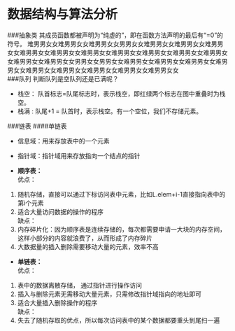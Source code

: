 数据结构与算法分析
====
###抽象类
其成员函数都被声明为“纯虚的”，即在函数方法声明的最后有“=0”的符号。
                                                                                                                                                                                                                                                                                                                                                                                                                                                                                                                                                                                                                                                                                                                                                                                                                                                                                                                                                                                                                                                                                                                                                                                                                                                                                                        难男男女女难男男女女难男男女女男男女女难男男女女难男男女女难男男女女难男男女女难男男女女难男男女女难男男女女难男男女女难男男女女难男男女女难男男女女难男男女女男男女女男男女女难男男女女难男男女女难男男女女难男男女女难男男女女难男男女女难男男女女难男男女女难男男女女                                                                                                                                                                                                                                                                                                                                                                                                                                                                                                                                                                                                                                                                                                                                                                                                                                                                                                                                                                                                                                                                                                                                                                                                                                                                                                                                                                                                                                                                                                                                                                                                                                                                                                                                                                                                                                                                                                                                                                                                                                                                                                                                                                                                                                                                                                                                                                                                                                                                                                                                                                                 
###队列
判断队列是空队列还是已满呢？     

* 栈空： 队首标志=队尾标志时，表示栈空，即红绿两个标志在图中重叠时为栈空。
* 栈满 : 队尾+1 = 队首时，表示栈空。有一个空位，我们不存储元素。

###链表
####单链表
* 信息域：用来存放表中的一个元素   
* 指针域：指针域用来存放指向一个结点的指针    
     
* **顺序表：**    
优点：     
1. 随机存储，直接可以通过下标访问表中元素，比如L.elem+i-1直接指向表中的第i个元素 
2. 适合大量访问数据的操作的程序     
缺点：    
1. 内存碎片化：因为顺序表是连续存储的，每次都需要申请一大块的内存空间，这样小部分的内容就浪费了，从而形成了内存碎片     
2. 大数据量的插入删除需要移动大量的元素，效率不高    
* **单链表：**     
优点：    
1. 表中的数据离散存储， 通过指针进行操作访问     
2. 插入与删除元素无需移动大量元素，只需修改指针域指向的地址即可   
3. 适合大量插入删除操作的程序    
缺点：    
1. 失去了随机存取的优点，所以每次访问表中的某个数据都要重头到尾扫一遍    
   


